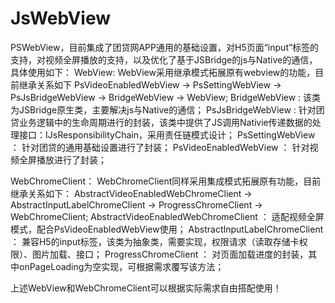 # JsWebView
PSWebView，目前集成了团贷网APP通用的基础设置，对H5页面“input”标签的支持，对视频全屏播放的支持，以及优化了基于JSBridge的js与Native的通信，
具体使用如下：
WebView:
WebView采用继承模式拓展原有webview的功能，目前继承关系如下
PsVideoEnabledWebView -> PsSettingWebView -> PsJsBridgeWebView -> BridgeWebView -> WebView;
BridgeWebView :
该类为JSBridge原生类，主要解决js与Native的通信；
PsJsBridgeWebView :
针对团贷业务逻辑中的生命周期进行的封装，该类中提供了JS调用Nativie传递数据的处理接口：IJsResponsibilityChain，采用责任链模式设计；
PsSettingWebView ：
针对团贷的通用基础设置进行了封装；
PsVideoEnabledWebView ：
针对视频全屏播放进行了封装；

WebChromeClient：
WebChromeClient同样采用集成模式拓展原有功能，目前继承关系如下：
AbstractVideoEnabledWebChromeClient -> AbstractInputLabelChromeClient -> ProgressChromeClient -> WebChromeClient;
AbstractVideoEnabledWebChromeClient ：
适配视频全屏模式，配合PsVideoEnabledWebView使用；
AbstractInputLabelChromeClient ：
兼容H5的input标签，该类为抽象类，需要实现，权限请求（读取存储卡权限）、图片加载、接口；
ProgressChromeClient ：
对页面加载进度的封装，其中onPageLoading为空实现，可根据需求覆写该方法；

上述WebView和WebChromeClient可以根据实际需求自由搭配使用！
